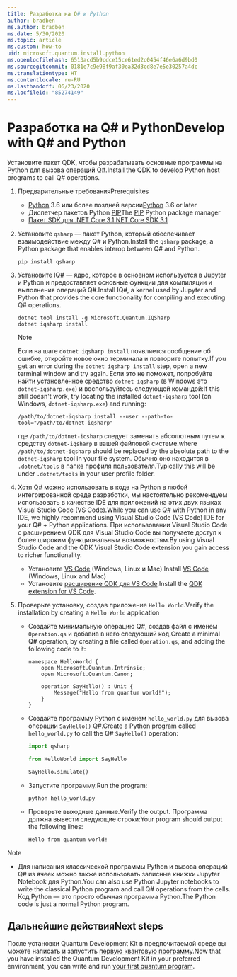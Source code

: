 ```yaml
---
title: Разработка на Q# и Python
author: bradben
ms.author: bradben
ms.date: 5/30/2020
ms.topic: article
ms.custom: how-to
uid: microsoft.quantum.install.python
ms.openlocfilehash: 6513acd5b9cdce15ce61ed2c0454f46e6a6d9bd0
ms.sourcegitcommit: 0181e7c9e98f9af30ea32d3cd8e7e5e30257a4dc
ms.translationtype: HT
ms.contentlocale: ru-RU
ms.lasthandoff: 06/23/2020
ms.locfileid: "85274149"
---
```

# <a name="develop-with-q-and-python"></a><span data-ttu-id="769dc-102">Разработка на Q# и Python</span><span class="sxs-lookup"><span data-stu-id="769dc-102">Develop with Q# and Python</span></span>

<span data-ttu-id="769dc-103">Установите пакет QDK, чтобы разрабатывать основные программы на Python для вызова операций Q#.</span><span class="sxs-lookup"><span data-stu-id="769dc-103">Install the QDK to develop Python host programs to call Q# operations.</span></span>

1. <span data-ttu-id="769dc-104">Предварительные требования</span><span class="sxs-lookup"><span data-stu-id="769dc-104">Prerequisites</span></span>

    - <span data-ttu-id="769dc-105">[Python](https://www.python.org/downloads/) 3.6 или более поздней версии</span><span class="sxs-lookup"><span data-stu-id="769dc-105">[Python](https://www.python.org/downloads/) 3.6 or later</span></span>
    - <span data-ttu-id="769dc-106">Диспетчер пакетов Python [PIP](https://pip.pypa.io/en/stable/installing)</span><span class="sxs-lookup"><span data-stu-id="769dc-106">The [PIP](https://pip.pypa.io/en/stable/installing) Python package manager</span></span>
    - [<span data-ttu-id="769dc-107">Пакет SDK для .NET Core 3.1</span><span class="sxs-lookup"><span data-stu-id="769dc-107">.NET Core SDK 3.1</span></span>](https://dotnet.microsoft.com/download/dotnet-core/3.1)


1. <span data-ttu-id="769dc-108">Установите `qsharp` — пакет Python, который обеспечивает взаимодействие между Q# и Python.</span><span class="sxs-lookup"><span data-stu-id="769dc-108">Install the `qsharp` package, a Python package that enables interop between Q# and Python.</span></span>

    ```
    pip install qsharp
    ```

1. <span data-ttu-id="769dc-109">Установите IQ# — ядро, которое в основном используется в Jupyter и Python и предоставляет основные функции для компиляции и выполнения операций Q#.</span><span class="sxs-lookup"><span data-stu-id="769dc-109">Install IQ#, a kernel used by Jupyter and Python that provides the core functionality for compiling and executing Q# operations.</span></span>

    ```dotnetcli
    dotnet tool install -g Microsoft.Quantum.IQSharp
    dotnet iqsharp install
    ```

    > [!NOTE]
    > <span data-ttu-id="769dc-110">Если на шаге `dotnet iqsharp install` появляется сообщение об ошибке, откройте новое окно терминала и повторите попытку.</span><span class="sxs-lookup"><span data-stu-id="769dc-110">If you get an error during the `dotnet iqsharp install` step, open a new terminal window and try again.</span></span>
    > <span data-ttu-id="769dc-111">Если это не поможет, попробуйте найти установленное средство `dotnet-iqsharp` (в Windows это `dotnet-iqsharp.exe`) и воспользуйтесь следующей командой:</span><span class="sxs-lookup"><span data-stu-id="769dc-111">If this still doesn't work, try locating the installed `dotnet-iqsharp` tool (on Windows, `dotnet-iqsharp.exe`) and running:</span></span>
    > ```
    > /path/to/dotnet-iqsharp install --user --path-to-tool="/path/to/dotnet-iqsharp"
    > ```
    > <span data-ttu-id="769dc-112">где `/path/to/dotnet-iqsharp` следует заменить абсолютным путем к средству `dotnet-iqsharp` в вашей файловой системе.</span><span class="sxs-lookup"><span data-stu-id="769dc-112">where `/path/to/dotnet-iqsharp` should be replaced by the absolute path to the `dotnet-iqsharp` tool in your file system.</span></span>
    > <span data-ttu-id="769dc-113">Обычно оно находится в `.dotnet/tools` в папке профиля пользователя.</span><span class="sxs-lookup"><span data-stu-id="769dc-113">Typically this will be under `.dotnet/tools` in your user profile folder.</span></span>
  
1. <span data-ttu-id="769dc-114">Хотя Q# можно использовать в коде на Python в любой интегрированной среде разработки, мы настоятельно рекомендуем использовать в качестве IDE для приложений на этих двух языках Visual Studio Code (VS Code).</span><span class="sxs-lookup"><span data-stu-id="769dc-114">While you can use Q# with Python in any IDE, we highly recommend using Visual Studio Code (VS Code) IDE for your Q# + Python applications.</span></span> <span data-ttu-id="769dc-115">При использовании Visual Studio Code с расширением QDK для Visual Studio Code вы получаете доступ к более широким функциональным возможностям.</span><span class="sxs-lookup"><span data-stu-id="769dc-115">By using Visual Studio Code and the QDK Visual Studio Code extension you gain access to richer functionality.</span></span>

    - <span data-ttu-id="769dc-116">Установите [VS Code](https://code.visualstudio.com/download) (Windows, Linux и Mac).</span><span class="sxs-lookup"><span data-stu-id="769dc-116">Install [VS Code](https://code.visualstudio.com/download) (Windows, Linux and Mac)</span></span>
    - <span data-ttu-id="769dc-117">Установите [расширение QDK для VS Code](https://marketplace.visualstudio.com/items?itemName=quantum.quantum-devkit-vscode).</span><span class="sxs-lookup"><span data-stu-id="769dc-117">Install the [QDK extension for VS Code](https://marketplace.visualstudio.com/items?itemName=quantum.quantum-devkit-vscode).</span></span>

1. <span data-ttu-id="769dc-118">Проверьте установку, создав приложение `Hello World`.</span><span class="sxs-lookup"><span data-stu-id="769dc-118">Verify the installation by creating a `Hello World` application</span></span>

    - <span data-ttu-id="769dc-119">Создайте минимальную операцию Q#, создав файл с именем `Operation.qs` и добавив в него следующий код.</span><span class="sxs-lookup"><span data-stu-id="769dc-119">Create a minimal Q# operation, by creating a file called `Operation.qs`, and adding the following code to it:</span></span>

        ```qsharp
        namespace HelloWorld {
            open Microsoft.Quantum.Intrinsic;
            open Microsoft.Quantum.Canon;

            operation SayHello() : Unit {
                Message("Hello from quantum world!");
            }
        }
        ```

    - <span data-ttu-id="769dc-120">Создайте программу Python с именем `hello_world.py` для вызова операции `SayHello()` Q#.</span><span class="sxs-lookup"><span data-stu-id="769dc-120">Create a Python program called `hello_world.py` to call the Q# `SayHello()` operation:</span></span>

        ```python
        import qsharp

        from HelloWorld import SayHello

        SayHello.simulate()
        ```

    - <span data-ttu-id="769dc-121">Запустите программу.</span><span class="sxs-lookup"><span data-stu-id="769dc-121">Run the program:</span></span>

        ```
        python hello_world.py
        ```

    - <span data-ttu-id="769dc-122">Проверьте выходные данные.</span><span class="sxs-lookup"><span data-stu-id="769dc-122">Verify the output.</span></span> <span data-ttu-id="769dc-123">Программа должна вывести следующие строки:</span><span class="sxs-lookup"><span data-stu-id="769dc-123">Your program should output the following lines:</span></span>

        ```
        Hello from quantum world!
        ```


> [!NOTE]
> * <span data-ttu-id="769dc-124">Для написания классической программы Python и вызова операций Q# из ячеек можно также использовать записные книжки Jupyter Notebook для Python.</span><span class="sxs-lookup"><span data-stu-id="769dc-124">You can also use Python Jupyter notebooks to write the classical Python program and call Q# operations from the cells.</span></span> <span data-ttu-id="769dc-125">Код Python — это просто обычная программа Python.</span><span class="sxs-lookup"><span data-stu-id="769dc-125">The Python code is just a normal Python program.</span></span>

## <a name="next-steps"></a><span data-ttu-id="769dc-126">Дальнейшие действия</span><span class="sxs-lookup"><span data-stu-id="769dc-126">Next steps</span></span>

<span data-ttu-id="769dc-127">После установки Quantum Development Kit в предпочитаемой среде вы можете написать и запустить [первую квантовую программу](xref:microsoft.quantum.quickstarts.qrng).</span><span class="sxs-lookup"><span data-stu-id="769dc-127">Now that you have installed the Quantum Development Kit in your preferred environment, you can write and run [your first quantum program](xref:microsoft.quantum.quickstarts.qrng).</span></span>
